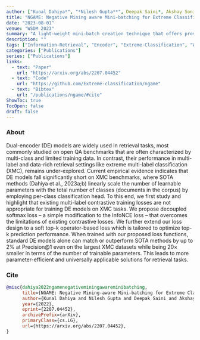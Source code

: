 ```yaml
---
author: ["Kunal Dahiya*", "*Nilesh Gupta**", Deepak Saini*, Akshay Soni, Yajun Wang, Kushal Dave, Jian Jiao, Gururaj K, Prasenjit Dey, Amit Singh, Deepesh Hada, Vidit Jain, Bhawna Paliwal, Anshul Mittal, Sonu Mehta, Ramachandran Ramjee, Sumeet Agarwal, Purushottam Kar, Manik Varma]
title: "NGAME: Negative Mining aware Mini-batching for Extreme Classification"
date: "2023-08-01"
venue: "WSDM 2023"
summary: "A light-weight mini-batch creation technique that offers provably accurate in-batch negative samples for training retrieval models. This allows training with larger mini-batches offering significantly faster convergence and higher accuracies than existing negative sampling techniques."
description: ""
tags: ["Information-Retrieval", "Encoder", "Extreme-Classification", "WSDM"]
categories: ["Publications"]
series: ["Publications"]
links:
  - text: "Paper"
    url: "https://arxiv.org/abs/2207.04452"
  - text: "Code"
    url: "https://github.com/Extreme-classification/ngame"
  - text: "Bibtex"
    url: "/publications/ngame/#cite"
ShowToc: true
TocOpen: false
draft: false
---
```


### About
Dual-encoder (DE) models are widely used in retrieval tasks, most commonly studied on open QA benchmarks that are often characterized by multi-class and limited training data. In contrast, their performance in multi-label and data-rich retrieval settings like extreme multi-label classification (XMC), remains under-explored. Current empirical evidence indicates that DE models fall significantly short on XMC benchmarks, where SOTA methods (Dahiya et al., 2023a;b) linearly scale the number of learnable parameters with the total number of classes (documents in the corpus) by employing per-class classification head. To this end, we first study and highlight that existing multi-label contrastive training losses are not appropriate for training DE models on XMC tasks. We propose decoupled softmax loss – a simple modification to the InfoNCE loss – that overcomes the limitations of existing contrastive losses. We further extend our loss design to a soft top-k operator-based loss which is tailored to optimize top-k prediction performance. When trained with our proposed loss functions, standard DE models alone can match or outperform SOTA methods by up to 2% at Precision@1 even on the largest XMC datasets while being 20× smaller in terms of the number of trainable parameters. This leads to more parameter-efficient and universally applicable solutions for retrieval tasks.

### Cite
```bib
@misc{dahiya2022ngamenegativeminingawareminibatching,
      title={NGAME: Negative Mining-aware Mini-batching for Extreme Classification}, 
      author={Kunal Dahiya and Nilesh Gupta and Deepak Saini and Akshay Soni and Yajun Wang and Kushal Dave and Jian Jiao and Gururaj K and Prasenjit Dey and Amit Singh and Deepesh Hada and Vidit Jain and Bhawna Paliwal and Anshul Mittal and Sonu Mehta and Ramachandran Ramjee and Sumeet Agarwal and Purushottam Kar and Manik Varma},
      year={2022},
      eprint={2207.04452},
      archivePrefix={arXiv},
      primaryClass={cs.LG},
      url={https://arxiv.org/abs/2207.04452}, 
}
```